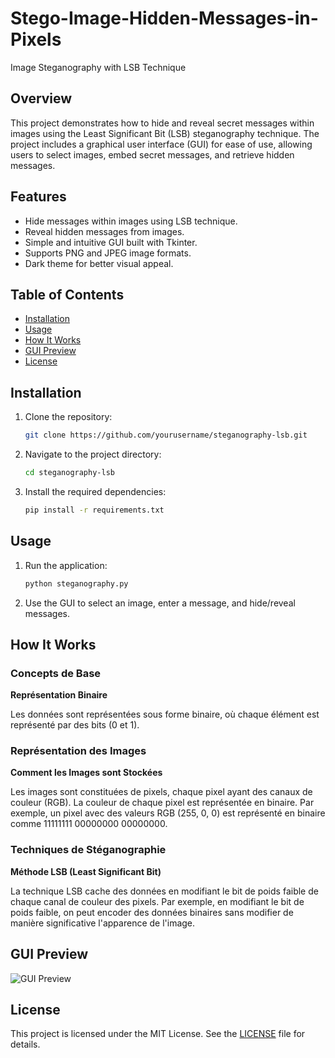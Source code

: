 # Stego-Image-Hidden-Messages-in-Pixels
Image Steganography with LSB Technique

## Overview

This project demonstrates how to hide and reveal secret messages within images using the Least Significant Bit (LSB) steganography technique. The project includes a graphical user interface (GUI) for ease of use, allowing users to select images, embed secret messages, and retrieve hidden messages.

## Features

- Hide messages within images using LSB technique.
- Reveal hidden messages from images.
- Simple and intuitive GUI built with Tkinter.
- Supports PNG and JPEG image formats.
- Dark theme for better visual appeal.

## Table of Contents

- [Installation](#installation)
- [Usage](#usage)
- [How It Works](#how-it-works)
- [GUI Preview](#gui-preview)
- [License](#license)

## Installation

1. Clone the repository:

    ```bash
    git clone https://github.com/yourusername/steganography-lsb.git
    ```

2. Navigate to the project directory:

    ```bash
    cd steganography-lsb
    ```

3. Install the required dependencies:

    ```bash
    pip install -r requirements.txt
    ```

## Usage

1. Run the application:

    ```bash
    python steganography.py
    ```

2. Use the GUI to select an image, enter a message, and hide/reveal messages.

## How It Works

### Concepts de Base

**Représentation Binaire**

Les données sont représentées sous forme binaire, où chaque élément est représenté par des bits (0 et 1).

### Représentation des Images

**Comment les Images sont Stockées**

Les images sont constituées de pixels, chaque pixel ayant des canaux de couleur (RGB). La couleur de chaque pixel est représentée en binaire. Par exemple, un pixel avec des valeurs RGB (255, 0, 0) est représenté en binaire comme 11111111 00000000 00000000.

### Techniques de Stéganographie

**Méthode LSB (Least Significant Bit)**

La technique LSB cache des données en modifiant le bit de poids faible de chaque canal de couleur des pixels. Par exemple, en modifiant le bit de poids faible, on peut encoder des données binaires sans modifier de manière significative l'apparence de l'image.

## GUI Preview

![GUI Preview](gui_preview.png)

## License

This project is licensed under the MIT License. See the [LICENSE](LICENSE) file for details.

